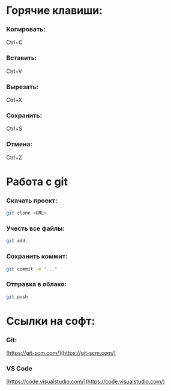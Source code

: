 # Горячие клавиши:
### Копировать:
Ctrl+C
### Вставить:
Ctrl+V
### Вырезать:
Ctrl+X
### Сохранить:
Ctrl+S
### Отмена:
Ctrl+Z
# Работа с git
### Скачать проект:
```bash
git clone <URL>
```
### Учесть все файлы:
```bash
git add.
```
### Сохранить коммит:
```bash
git commit -m "..."
```
### Отправка в облако:
```bash
git push
```

# Ссылки на софт:
### Git:
[https://git-scm.com/](https://git-scm.com/)
### VS Code
[https://code.visualstudio.com/](https://code.visualstudio.com/)